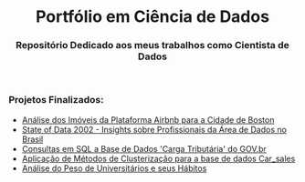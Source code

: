 <h1 align="center">Portfólio em Ciência de Dados</h1>
<h3 align="center">Repositório Dedicado aos meus trabalhos como Cientista de Dados</h3>
<br>

### Projetos Finalizados:

- [Análise dos Imóveis da Plataforma Airbnb para a Cidade de Boston](https://github.com/filiphe-ds/data-science/tree/main/An%C3%A1lise%20Airbnb)
- [State of Data 2002 - Insights sobre Profissionais da Área de Dados no Brasil](https://github.com/filiphe-ds/data-science/tree/main/Kaggle%20-%20State%20of%20Data%202022)
- [Consultas em SQL a Base de Dados 'Carga Tributária' do GOV.br](https://github.com/filiphe-ds/data-science/tree/main/Carga%20Tribut%C3%A1ria%20-%20Gov.br%20(SQL%20Queries))
- [Aplicação de Métodos de Clusterização para a base de dados Car_sales](https://github.com/filiphe-ds/data-science/tree/main/Clusteriza%C3%A7%C3%A3o%20-%20Car%20Sales)
- [Análise do Peso de Universitários e seus Hábitos]([https://github.com/filiphe-ds/data-science/tree/main/Clusteriza%C3%A7%C3%A3o%20-%20Car%20Sale](https://github.com/filiphe-ds/data-science/tree/main/An%C3%A1lise%20do%20Peso%20de%20Universit%C3%A1rios%20e%20seus%20H%C3%A1bitos)https://github.com/filiphe-ds/data-science/tree/main/An%C3%A1lise%20do%20Peso%20de%20Universit%C3%A1rios%20e%20seus%20H%C3%A1bitos)
